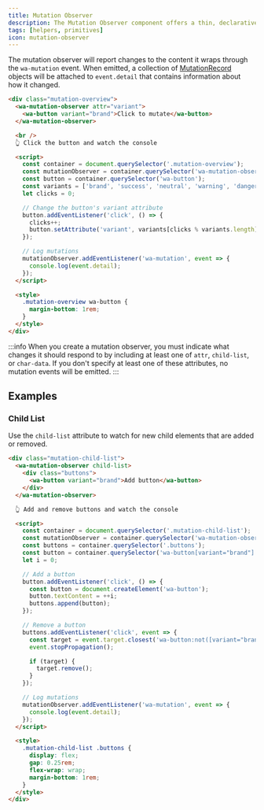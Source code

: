 ```yaml
---
title: Mutation Observer
description: The Mutation Observer component offers a thin, declarative interface to the MutationObserver API.
tags: [helpers, primitives]
icon: mutation-observer
---
```


The mutation observer will report changes to the content it wraps through the `wa-mutation` event. When emitted, a collection of [MutationRecord](https://developer.mozilla.org/en-US/docs/Web/API/MutationRecord) objects will be attached to `event.detail` that contains information about how it changed.

```html {.example}
<div class="mutation-overview">
  <wa-mutation-observer attr="variant">
    <wa-button variant="brand">Click to mutate</wa-button>
  </wa-mutation-observer>

  <br />
  👆 Click the button and watch the console

  <script>
    const container = document.querySelector('.mutation-overview');
    const mutationObserver = container.querySelector('wa-mutation-observer');
    const button = container.querySelector('wa-button');
    const variants = ['brand', 'success', 'neutral', 'warning', 'danger'];
    let clicks = 0;

    // Change the button's variant attribute
    button.addEventListener('click', () => {
      clicks++;
      button.setAttribute('variant', variants[clicks % variants.length]);
    });

    // Log mutations
    mutationObserver.addEventListener('wa-mutation', event => {
      console.log(event.detail);
    });
  </script>

  <style>
    .mutation-overview wa-button {
      margin-bottom: 1rem;
    }
  </style>
</div>
```

:::info
When you create a mutation observer, you must indicate what changes it should respond to by including at least one of `attr`, `child-list`, or `char-data`. If you don't specify at least one of these attributes, no mutation events will be emitted.
:::

## Examples

### Child List

Use the `child-list` attribute to watch for new child elements that are added or removed.

```html {.example}
<div class="mutation-child-list">
  <wa-mutation-observer child-list>
    <div class="buttons">
      <wa-button variant="brand">Add button</wa-button>
    </div>
  </wa-mutation-observer>

  👆 Add and remove buttons and watch the console

  <script>
    const container = document.querySelector('.mutation-child-list');
    const mutationObserver = container.querySelector('wa-mutation-observer');
    const buttons = container.querySelector('.buttons');
    const button = container.querySelector('wa-button[variant="brand"]');
    let i = 0;

    // Add a button
    button.addEventListener('click', () => {
      const button = document.createElement('wa-button');
      button.textContent = ++i;
      buttons.append(button);
    });

    // Remove a button
    buttons.addEventListener('click', event => {
      const target = event.target.closest('wa-button:not([variant="brand"])');
      event.stopPropagation();

      if (target) {
        target.remove();
      }
    });

    // Log mutations
    mutationObserver.addEventListener('wa-mutation', event => {
      console.log(event.detail);
    });
  </script>

  <style>
    .mutation-child-list .buttons {
      display: flex;
      gap: 0.25rem;
      flex-wrap: wrap;
      margin-bottom: 1rem;
    }
  </style>
</div>
```
